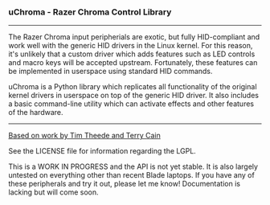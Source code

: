 ### uChroma - Razer Chroma Control Library 

-------------------

The Razer Chroma input peripherials are exotic, but fully HID-compliant
and work well with the generic HID drivers in the Linux kernel. For
this reason, it's unlikely that a custom driver which adds features such
as LED controls and macro keys will be accepted upstream.  Fortunately,
these features can be implemented in userspace using standard HID commands.

uChroma is a Python library which replicates all functionality of
the original kernel drivers in userspace on top of the generic HID driver.
It also includes a basic command-line utility which can activate effects and
other features of the hardware.

-------------------

[Based on work by Tim Theede and Terry Cain](https://github.com/terrycain/razer-drivers)

See the LICENSE file for information regarding the LGPL.

This is a WORK IN PROGRESS and the API is not yet stable. It is also largely untested
on everything other than recent Blade laptops. If you have any of these peripherals and
try it out, please let me know! Documentation is lacking but will come soon.


